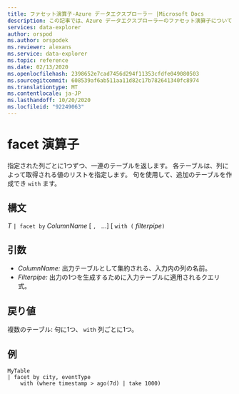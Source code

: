 ```yaml
---
title: ファセット演算子-Azure データエクスプローラー |Microsoft Docs
description: この記事では、Azure データエクスプローラーのファセット演算子について説明します。
services: data-explorer
author: orspod
ms.author: orspodek
ms.reviewer: alexans
ms.service: data-explorer
ms.topic: reference
ms.date: 02/13/2020
ms.openlocfilehash: 2398652e7cad7456d294f11353cfdfe049080503
ms.sourcegitcommit: 608539af6ab511aa11d82c17b782641340fc8974
ms.translationtype: MT
ms.contentlocale: ja-JP
ms.lasthandoff: 10/20/2020
ms.locfileid: "92249063"
---
```

# <a name="facet-operator"></a>facet 演算子

指定された列ごとに1つずつ、一連のテーブルを返します。
各テーブルは、列によって取得される値のリストを指定します。
句を使用して、追加のテーブルを作成でき `with` ます。

## <a name="syntax"></a>構文

*T* `| facet by` *ColumnName* [ `, ` ...] [ `with (` *filterpipe*`)`

## <a name="arguments"></a>引数

* *ColumnName:* 出力テーブルとして集約される、入力内の列の名前。
* *Filterpipe:* 出力の1つを生成するために入力テーブルに適用されるクエリ式。

## <a name="returns"></a>戻り値

複数のテーブル: 句に1つ、 `with` 列ごとに1つ。

## <a name="example"></a>例

```kusto
MyTable 
| facet by city, eventType 
    with (where timestamp > ago(7d) | take 1000)
```